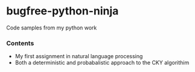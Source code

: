 # bugfree-python-ninja
Code samples from my python work

### Contents
* My first assignment in natural language processing
* Both a deterministic and probabalistic approach to the CKY algorithim
